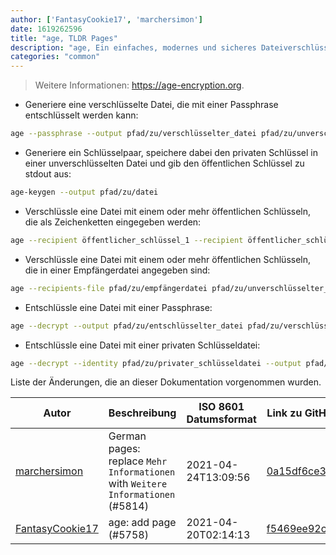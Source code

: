 ```yaml
---
author: ['FantasyCookie17', 'marchersimon']
date: 1619262596
title: "age, TLDR Pages"
description: "age, Ein einfaches, modernes und sicheres Dateiverschlüsselungswerkzeug."
categories: "common"
---
```

> Weitere Informationen: <https://age-encryption.org>.

- Generiere eine verschlüsselte Datei, die mit einer Passphrase entschlüsselt werden kann:

```bash
age --passphrase --output pfad/zu/verschlüsselter_datei pfad/zu/unverschlüsselter_datei
```

- Generiere ein Schlüsselpaar, speichere dabei den privaten Schlüssel in einer unverschlüsselten Datei und gib den öffentlichen Schlüssel zu stdout aus:

```bash
age-keygen --output pfad/zu/datei
```

- Verschlüssle eine Datei mit einem oder mehr öffentlichen Schlüsseln, die als Zeichenketten eingegeben werden:

```bash
age --recipient öffentlicher_schlüssel_1 --recipient öffentlicher_schlüssel_2 pfad/zu/unverschlüsselter_datei --output pfad/zu/verschlüsselter_datei
```

- Verschlüssle eine Datei mit einem oder mehr öffentlichen Schlüsseln, die in einer Empfängerdatei angegeben sind:

```bash
age --recipients-file pfad/zu/empfängerdatei pfad/zu/unverschlüsselter_datei --output pfad/zu/verschlüsselter_datei
```

- Entschlüssle eine Datei mit einer Passphrase:

```bash
age --decrypt --output pfad/zu/entschlüsselter_datei pfad/zu/verschlüsselter_datei
```

- Entschlüssle eine Datei mit einer privaten Schlüsseldatei:

```bash
age --decrypt --identity pfad/zu/privater_schlüsseldatei --output pfad/zu/entschlüsselter_datei pfad/zu/verschlüsselter_datei
```
Liste der Änderungen, die an dieser Dokumentation vorgenommen wurden.


Autor | Beschreibung | ISO 8601 Datumsformat | Link zu GitHub
------|-----|-----|-----
[marchersimon](mailto:50295997+marchersimon@users.noreply.github.com) | German pages: replace `Mehr Informationen` with `Weitere Informationen` (#5814) | 2021-04-24T13:09:56 | [0a15df6ce3d7](https://github.com/tldr-pages/tldr/commit/0a15df6ce3d790b71b8fa4ae2e8befe0ed0806c7)
[FantasyCookie17](mailto:fantasycookie17@artemislena.eu) | age: add page (#5758) | 2021-04-20T02:14:13 | [f5469ee92cbd](https://github.com/tldr-pages/tldr/commit/f5469ee92cbde6827bad858b6709c8d9a5d50c08)


